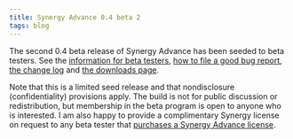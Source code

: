 ```yaml
---
title: Synergy Advance 0.4 beta 2
tags: blog
---
```


The second 0.4 beta release of Synergy Advance has been seeded to beta testers. See the [information for beta testers](http://www.wincent.com/a/knowledge-base/archives/2005/04/information_for.php), [how to file a good bug report](http://www.wincent.com/a/knowledge-base/archives/2004/11/how_to_file_a_g.php), [the change log](/a/products/synergy-advance/history/#0.4b2) and [the downloads page](/a/products/synergy-advance/download/).

Note that this is a limited seed release and that nondisclosure (confidentiality) provisions apply. The build is not for public discussion or redistribution, but membership in the beta program is open to anyone who is interested. I am also happy to provide a complimentary Synergy license on request to any beta tester that [purchases a Synergy Advance license](https://secure.wincent.com/a/products/synergy-advance/purchase/).
